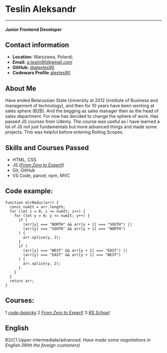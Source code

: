 # Teslin Aleksandr

---

#### Junior Frontend Developer

## Contact information

- **Location:** Warszawa, Poland;
- **Email:** a.teslin90@gmail.com
- **GitHub:** [@alextes90](https://github.com/alextes90 "GitHub NickName")
- **Codewars Profile** [alextes90](https://www.codewars.com/users/alextes90)

## About Me

Have ended Belarussian State University at 2012 (institute of Business and management of technology), and then for 10 years have been working at sales sphere (B2B). And the begging as sales manager then as the head of sales department.
For now has decided to change the sphere of work. Has passed JS courses from Udemy. The course was useful as i have learned a lot of JS not just fundamentals but more advanced things and made some projects. This was helpful before entering Rolling Scopes.

## Skills and Courses Passed

- HTML, CSS
- JS (_[From Zero to Expert!](https://www.udemy.com/)_)
- Git, GitHub
- VS Code, parcel, npm, MVC

## Code example:

```
function dirReduc(arr) {
  const numIt = arr.length;
  for (let i = 0; i <= numIt; i++) {
    for (let y = 0; y <= numIt; y++) {
      if (
        (arr[y] === "NORTH" && arr[y + 1] === "SOUTH") ||
        (arr[y] === "SOUTH" && arr[y + 1] === "NORTH")
      ) {
        arr.splice(y, 2);
      }
      if (
        (arr[y] === "WEST" && arr[y + 1] === "EAST") ||
        (arr[y] === "EAST" && arr[y + 1] === "WEST")
      ) {
        arr.splice(y, 2);
      }
    }
  }
  return arr;
}
```

## Courses:

1 _[code-basicks](https://code-basics.com/)_
2 _[From Zero to Expert!](https://www.udemy.com/)_
3 _[RS School](https://rs.school/)_

## English

B2/C1 Upper-intermediate/advanced. _Have made some negotiations in English.(With the foreign customers)_
